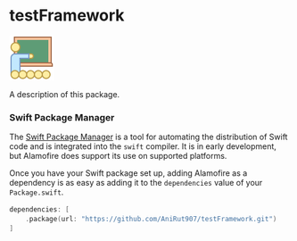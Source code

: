 # testFramework

![demo framework](https://github.com/AniRut907/testFramework/blob/main/testFramework/Assets.xcassets/demo%20icon.imageset/icons8-classroom-80.png)


A description of this package.

### Swift Package Manager

The [Swift Package Manager](https://swift.org/package-manager/) is a tool for automating the distribution of Swift code and is integrated into the `swift` compiler. It is in early development, but Alamofire does support its use on supported platforms.

Once you have your Swift package set up, adding Alamofire as a dependency is as easy as adding it to the `dependencies` value of your `Package.swift`.

```swift
dependencies: [
    .package(url: "https://github.com/AniRut907/testFramework.git")
]
